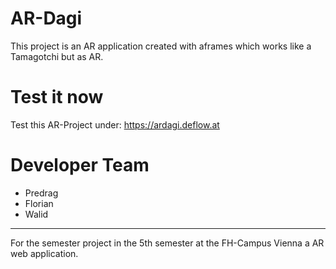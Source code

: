 # AR-Dagi
This project is an AR application created with aframes which works like a Tamagotchi but as AR. 

# Test it now

Test this AR-Project under: https://ardagi.deflow.at 

# Developer Team

- Predrag
- Florian
- Walid

- - -

For the semester project in the 5th semester at the FH-Campus Vienna a AR web application.
